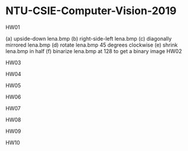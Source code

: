 # NTU-CSIE-Computer-Vision-2019
HW01

  (a) upside-down lena.bmp
  (b) right-side-left lena.bmp
  (c) diagonally mirrored lena.bmp
  (d) rotate lena.bmp 45 degrees clockwise
  (e) shrink lena.bmp in half
  (f) binarize lena.bmp at 128 to get a binary image
HW02

HW03

HW04

HW05

HW06

HW07

HW08

HW09

HW10
